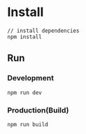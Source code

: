 ﻿# Install
```bush
// install dependencies
npm install
```
## Run
### Development
```bush
npm run dev
```
### Production(Build)
```bush
npm run build
```